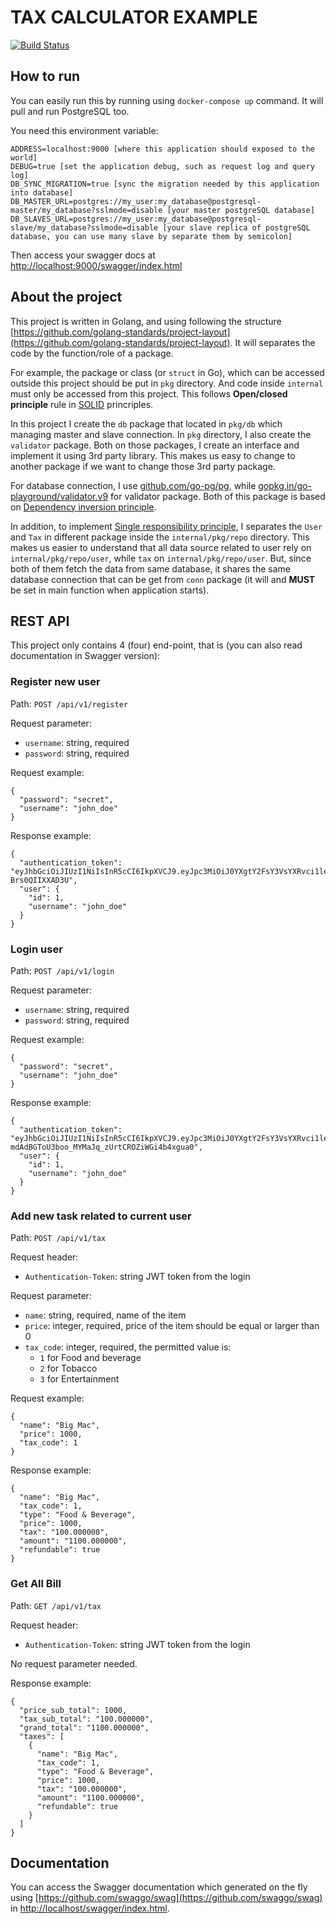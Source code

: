 # TAX CALCULATOR EXAMPLE

[![Build Status](https://travis-ci.org/yusufsyaifudin/tax-calculator-example.svg?branch=master)](https://travis-ci.org/yusufsyaifudin/tax-calculator-example)

## How to run
You can easily run this by running using `docker-compose up` command. It will pull and run PostgreSQL too.

You need this environment variable:

```
ADDRESS=localhost:9000 [where this application should exposed to the world]
DEBUG=true [set the application debug, such as request log and query log]
DB_SYNC_MIGRATION=true [sync the migration needed by this application into database]
DB_MASTER_URL=postgres://my_user:my_database@postgresql-master/my_database?sslmode=disable [your master postgreSQL database]
DB_SLAVES_URL=postgres://my_user:my_database@postgresql-slave/my_database?sslmode=disable [your slave replica of postgreSQL database, you can use many slave by separate them by semicolon]
```

Then access your swagger docs at [http://localhost:9000/swagger/index.html](http://localhost:9000/swagger/index.html)

## About the project
This project is written in Golang, and using following the structure [https://github.com/golang-standards/project-layout](https://github.com/golang-standards/project-layout). It will separates the code by the function/role of a package.

For example, the package or class (or `struct` in Go), which can be accessed outside this project should be put in `pkg` directory. And code inside `internal` must only be accessed from this project. This follows **Open/closed principle** rule in [SOLID](https://en.wikipedia.org/wiki/SOLID) princriples.

In this project I create the `db` package that located in `pkg/db` which managing master and slave connection. In `pkg` directory, I also create the `validator` package.
Both on those packages, I create an interface and implement it using 3rd party library. This makes us easy to change to another package if we want to change those 3rd party package.

For database connection, I use [github.com/go-pg/pg](https://github.com/go-pg/pg), while [gopkg.in/go-playground/validator.v9](https://gopkg.in/go-playground/validator.v9) for validator package. Both of this package is based on [Dependency inversion principle](https://en.wikipedia.org/wiki/SOLID).

In addition, to implement [Single responsibility principle](https://en.wikipedia.org/wiki/Single_responsibility_principle), I separates the `User` and `Tax` in different package inside the `internal/pkg/repo` directory. This makes us easier to understand that all data source related to user rely on `internal/pkg/repo/user`, while `tax` on `internal/pkg/repo/user`. But, since both of them fetch the data from same database, it shares the same database connection that can be get from `conn` package (it will and **MUST** be set in main function when application starts).

## REST API
This project only contains 4 (four) end-point, that is (you can also read documentation in Swagger version):

### Register new user
Path: `POST /api/v1/register` 

Request parameter:
 * `username`: string, required
 * `password`: string, required

Request example:

```
{
  "password": "secret",
  "username": "john_doe"
}
```

Response example:
```
{
  "authentication_token": "eyJhbGciOiJIUzI1NiIsInR5cCI6IkpXVCJ9.eyJpc3MiOiJ0YXgtY2FsY3VsYXRvci1leGFtcGxlIiwic3ViIjoiMyIsImF1ZCI6InVzZXIiLCJleHAiOjE1NzAzNzg0NjYsIm5iZiI6MTUzOTI3NDQ2NiwiaWF0IjoxNTM5Mjc0NDY2LCJqdGkiOiIzIn0.h6Ri_KeJWil2ol8y8qoKWgWaWEtDX-Brs0QIIXXAD3U",
  "user": {
    "id": 1,
    "username": "john_doe"
  }
}
```


### Login user
Path: `POST /api/v1/login`

Request parameter:
* `username`: string, required
* `password`: string, required

Request example:
```
{
  "password": "secret",
  "username": "john_doe"
}
```

Response example:

```
{
  "authentication_token": "eyJhbGciOiJIUzI1NiIsInR5cCI6IkpXVCJ9.eyJpc3MiOiJ0YXgtY2FsY3VsYXRvci1leGFtcGxlIiwic3ViIjoiMSIsImF1ZCI6InVzZXIiLCJleHAiOjE1NzAzNzg1NDgsIm5iZiI6MTUzOTI3NDU0OCwiaWF0IjoxNTM5Mjc0NTQ4LCJqdGkiOiIxIn0.O-mdAdBGToU3boo_MYMaJq_zUrtCROZiWGi4b4xgua0",
  "user": {
    "id": 1,
    "username": "john_doe"
  }
}
```

### Add new task related to current user
Path: `POST /api/v1/tax`

Request header:
* `Authentication-Token`: string JWT token from the login

Request parameter:
* `name`: string, required, name of the item
* `price`: integer, required, price of the item should be equal or larger than 0
* `tax_code`: integer, required, the permitted value is:
    * `1` for Food and beverage
    * `2` for Tobacco
    * `3` for Entertainment
    
Request example:
```
{
  "name": "Big Mac",
  "price": 1000,
  "tax_code": 1
}
```

Response example:

```
{
  "name": "Big Mac",
  "tax_code": 1,
  "type": "Food & Beverage",
  "price": 1000,
  "tax": "100.000000",
  "amount": "1100.000000",
  "refundable": true
}
```

### Get All Bill

Path: `GET /api/v1/tax`

Request header:
* `Authentication-Token`: string JWT token from the login

No request parameter needed.

Response example:

```
{
  "price_sub_total": 1000,
  "tax_sub_total": "100.000000",
  "grand_total": "1100.000000",
  "taxes": [
    {
      "name": "Big Mac",
      "tax_code": 1,
      "type": "Food & Beverage",
      "price": 1000,
      "tax": "100.000000",
      "amount": "1100.000000",
      "refundable": true
    }
  ]
}
```

## Documentation
You can access the Swagger documentation which generated on the fly using [https://github.com/swaggo/swag](https://github.com/swaggo/swag) in [http://localhost/swagger/index.html](http://localhost/swagger/index.html).
